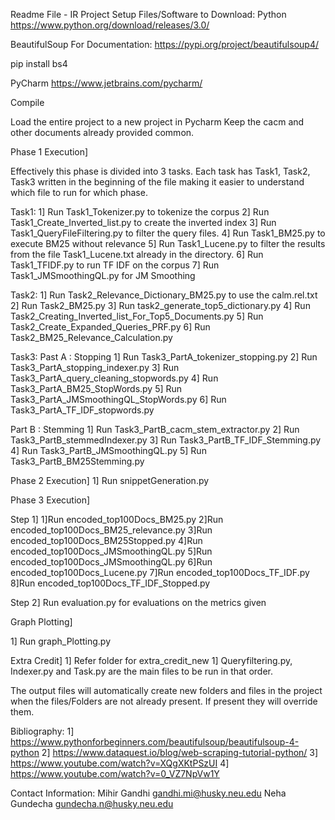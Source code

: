 Readme File - IR ProjectSetupFiles/Software to Download:Python https://www.python.org/download/releases/3.0/BeautifulSoup For Documentation: https://pypi.org/project/beautifulsoup4/pip install bs4PyCharm https://www.jetbrains.com/pycharm/Compile


Load the entire project to a new project in Pycharm
Keep the cacm and other documents already provided common. 
Phase 1 Execution] 

Effectively this phase is divided into 3 tasks. Each task has Task1, Task2, Task3 written in the beginning of the file making it easier to understand which file to run for which phase. 


Task1: 
1] Run Task1_Tokenizer.py to tokenize the corpus
2] Run Task1_Create_Inverted_list.py to create the inverted index
3] Run Task1_QueryFileFiltering.py to filter the query files.
4] Run Task1_BM25.py to execute BM25 without relevance
5] Run Task1_Lucene.py to filter the results from the file Task1_Lucene.txt already in the directory.
6] Run Task1_TFIDF.py to run TF IDF on the corpus
7] Run Task1_JMSmoothingQL.py for JM Smoothing


Task2:
1] Run Task2_Relevance_Dictionary_BM25.py to use the calm.rel.txt
2] Run Task2_BM25.py
3] Run task2_generate_top5_dictionary.py
4] Run Task2_Creating_Inverted_list_For_Top5_Documents.py
5] Run Task2_Create_Expanded_Queries_PRF.py
6] Run Task2_BM25_Relevance_Calculation.py

Task3:
Past A : Stopping
1] Run Task3_PartA_tokenizer_stopping.py
2] Run Task3_PartA_stopping_indexer.py
3] Run Task3_PartA_query_cleaning_stopwords.py
4] Run Task3_PartA_BM25_StopWords.py
5] Run Task3_PartA_JMSmoothingQL_StopWords.py
6] Run Task3_PartA_TF_IDF_stopwords.py


Part B :  Stemming
1] Run Task3_PartB_cacm_stem_extractor.py
2] Run Task3_PartB_stemmedIndexer.py
3] Run Task3_PartB_TF_IDF_Stemming.py
4] Run Task3_PartB_JMSmoothingQL.py
5] Run Task3_PartB_BM25Stemming.py

Phase 2 Execution] 
1] Run snippetGeneration.py


Phase 3 Execution] 

Step 1]
1]Run encoded_top100Docs_BM25.py
2]Run encoded_top100Docs_BM25_relevance.py
3]Run encoded_top100Docs_BM25Stopped.py
4]Run encoded_top100Docs_JMSmoothingQL.py
5]Run encoded_top100Docs_JMSmoothingQL.py
6]Run encoded_top100Docs_Lucene.py
7]Run encoded_top100Docs_TF_IDF.py
8]Run encoded_top100Docs_TF_IDF_Stopped.py

Step 2]
Run evaluation.py for evaluations on the metrics given


Graph Plotting]

1] Run graph_Plotting.py 


Extra Credit]
1] Refer folder for extra_credit_new
1] Queryfiltering.py, Indexer.py and Task.py are the main files to be run in that order.


The output files will automatically create new folders and files in the project when the files/Folders are not already present. If present they will override them. Bibliography:1] https://www.pythonforbeginners.com/beautifulsoup/beautifulsoup-4-python2] https://www.dataquest.io/blog/web-scraping-tutorial-python/3] https://www.youtube.com/watch?v=XQgXKtPSzUI4] https://www.youtube.com/watch?v=0_VZ7NpVw1YContact Information: Mihir Gandhigandhi.mi@husky.neu.edu
Neha Gundecha
gundecha.n@husky.neu.edu
